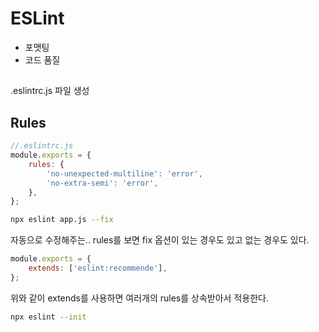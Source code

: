 # ESLint

- 포맷팅
- 코드 품질

##

.eslintrc.js 파일 생성

## Rules

```js
//.eslintrc.js
module.exports = {
	rules: {
		'no-unexpected-multiline': 'error',
		'no-extra-semi': 'error',
	},
};
```

```zsh
npx eslint app.js --fix
```

자동으로 수정해주는.. rules를 보면 fix 옵션이 있는 경우도 있고 없는 경우도 있다.

```js
module.exports = {
	extends: ['eslint:recommende'],
};
```

위와 같이 extends를 사용하면 여러개의 rules를 상속받아서 적용한다.

```zsh
npx eslint --init
```
